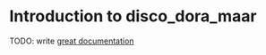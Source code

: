# Introduction to disco_dora_maar

TODO: write [great documentation](http://jacobian.org/writing/great-documentation/what-to-write/)
